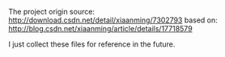 The project origin source: http://download.csdn.net/detail/xiaanming/7302793
		based on: http://blog.csdn.net/xiaanming/article/details/17718579

I just collect these files for reference in the future.